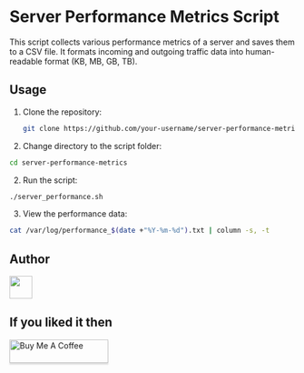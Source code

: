 # Server Performance Metrics Script

This script collects various performance metrics of a server and saves them to a CSV file. It formats incoming and outgoing traffic data into human-readable format (KB, MB, GB, TB).

## Usage

1. Clone the repository:

   ```bash
   git clone https://github.com/your-username/server-performance-metrics.git
1. Change directory to the script folder:
   
  ```bash
  cd server-performance-metrics
  ````
2. Run the script:
  ```bash
  ./server_performance.sh
  ````

3. View the performance data:
  ```bash
  cat /var/log/performance_$(date +"%Y-%m-%d").txt | column -s, -t
  ```
## Author 

<div>
    <a href="https://github.com/aliraza170"><img src="https://avatars.githubusercontent.com/u/18546274?v=4" width="40" /></a>
</div>

## If you liked it then 

<a href="https://www.buymeacoffee.com/razadubai" target="_blank"><img src="https://www.buymeacoffee.com/assets/img/custom_images/orange_img.png" alt="Buy Me A Coffee" style="height: 41px !important;width: 174px !important;box-shadow: 0px 3px 2px 0px rgba(190, 190, 190, 0.5) !important;-webkit-box-shadow: 0px 3px 2px 0px rgba(190, 190, 190, 0.5) !important;" ></a>
